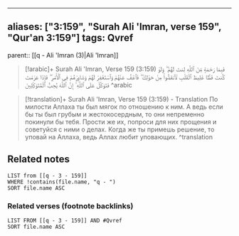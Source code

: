 
---
aliases: ["3:159", "Surah Ali 'Imran, verse 159", "Qur'an 3:159"]
tags: Qvref
---

parent:: [[q - Ali 'Imran (3)|Ali 'Imran]]

> [!arabic]+ Surah Ali 'Imran, Verse 159 (3:159)
> <span class="quran-arabic">فَبِمَا رَحْمَةٍ مِّنَ ٱللَّهِ لِنتَ لَهُمْ ۖ وَلَوْ كُنتَ فَظًّا غَلِيظَ ٱلْقَلْبِ لَٱنفَضُّوا۟ مِنْ حَوْلِكَ ۖ فَٱعْفُ عَنْهُمْ وَٱسْتَغْفِرْ لَهُمْ وَشَاوِرْهُمْ فِى ٱلْأَمْرِ ۖ فَإِذَا عَزَمْتَ فَتَوَكَّلْ عَلَى ٱللَّهِ ۚ إِنَّ ٱللَّهَ يُحِبُّ ٱلْمُتَوَكِّلِينَ</span>
^arabic

> [!translation]+ Surah Ali 'Imran, Verse 159 (3:159) - Translation
> По милости Аллаха ты был мягок по отношению к ним. А ведь если бы ты был грубым и жестокосердным, то они непременно покинули бы тебя. Прости же их, попроси для них прощения и советуйся с ними о делах. Когда же ты примешь решение, то уповай на Аллаха, ведь Аллах любит уповающих.
^translation



## Related notes
```dataview
LIST from [[q - 3 - 159]]
WHERE !contains(file.name, "q - ")
SORT file.name ASC
```

### Related verses (footnote backlinks)
```dataview
LIST FROM [[q - 3 - 159]] AND #Qvref
SORT file.name ASC
```

